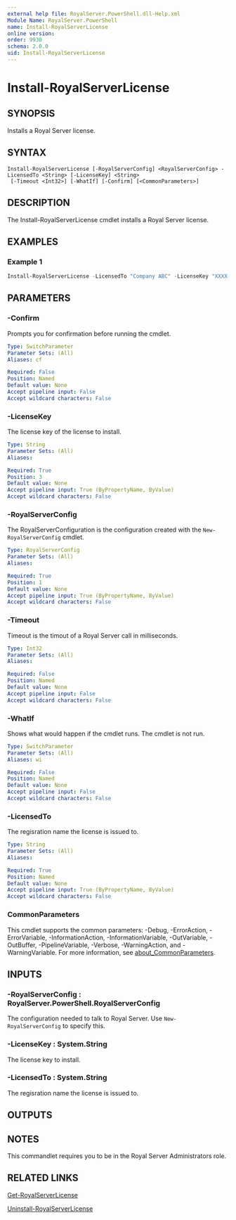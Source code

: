 ```yaml
---
external help file: RoyalServer.PowerShell.dll-Help.xml
Module Name: RoyalServer.PowerShell
name: Install-RoyalServerLicense
online version:
order: 9930
schema: 2.0.0
uid: Install-RoyalServerLicense
---
```


# Install-RoyalServerLicense

## SYNOPSIS

Installs a Royal Server license.

## SYNTAX

```
Install-RoyalServerLicense [-RoyalServerConfig] <RoyalServerConfig> -LicensedTo <String> [-LicenseKey] <String>
 [-Timeout <Int32>] [-WhatIf] [-Confirm] [<CommonParameters>]
```

## DESCRIPTION

The Install-RoyalServerLicense cmdlet installs a Royal Server license.

## EXAMPLES

### Example 1

```powershell
Install-RoyalServerLicense -LicensedTo "Company ABC" -LicenseKey "XXXX-XXXX-..." -RoyalServerConfiguration
```

## PARAMETERS

### -Confirm

Prompts you for confirmation before running the cmdlet.

```yaml
Type: SwitchParameter
Parameter Sets: (All)
Aliases: cf

Required: False
Position: Named
Default value: None
Accept pipeline input: False
Accept wildcard characters: False
```

### -LicenseKey

The license key of the license to install.

```yaml
Type: String
Parameter Sets: (All)
Aliases:

Required: True
Position: 3
Default value: None
Accept pipeline input: True (ByPropertyName, ByValue)
Accept wildcard characters: False
```

### -RoyalServerConfig

The RoyalServerConfiguration is the configuration created with the `New-RoyalServerConfig` cmdlet.

```yaml
Type: RoyalServerConfig
Parameter Sets: (All)
Aliases:

Required: True
Position: 1
Default value: None
Accept pipeline input: True (ByPropertyName, ByValue)
Accept wildcard characters: False
```

### -Timeout

Timeout is the timout of a Royal Server call in milliseconds.

```yaml
Type: Int32
Parameter Sets: (All)
Aliases:

Required: False
Position: Named
Default value: None
Accept pipeline input: False
Accept wildcard characters: False
```

### -WhatIf

Shows what would happen if the cmdlet runs.
The cmdlet is not run.

```yaml
Type: SwitchParameter
Parameter Sets: (All)
Aliases: wi

Required: False
Position: Named
Default value: None
Accept pipeline input: False
Accept wildcard characters: False
```

### -LicensedTo

The regisration name the license is issued to.

```yaml
Type: String
Parameter Sets: (All)
Aliases:

Required: True
Position: Named
Default value: None
Accept pipeline input: True (ByPropertyName, ByValue)
Accept wildcard characters: False
```

### CommonParameters

This cmdlet supports the common parameters: -Debug, -ErrorAction, -ErrorVariable, -InformationAction, -InformationVariable, -OutVariable, -OutBuffer, -PipelineVariable, -Verbose, -WarningAction, and -WarningVariable. For more information, see [about_CommonParameters](http://go.microsoft.com/fwlink/?LinkID=113216).

## INPUTS

### -RoyalServerConfig : RoyalServer.PowerShell.RoyalServerConfig

The configuration needed to talk to Royal Server.
Use `New-RoyalServerConfig` to specify this.

### -LicenseKey : System.String

The license key to install.

### -LicensedTo : System.String

The regisration name the license is issued to.

## OUTPUTS

## NOTES

This commandlet requires you to be in the Royal Server Administrators role.

## RELATED LINKS

[Get-RoyalServerLicense](Get-RoyalServerLicense.md)

[Uninstall-RoyalServerLicense](Uninstall-RoyalServerLicense.md)
